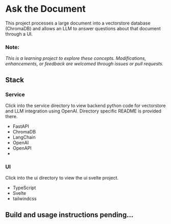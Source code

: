 # Ask the Document

This project processes a large document into a vectorstore database (ChromaDB) and allows an LLM to answer questions about that document through a UI.

### Note:
_This is a learning project to explore these concepts. Modifications, enhancements, or feedback are welcomed through issues or pull requests._

## Stack

### Service

Click into the service directory to view backend python code for vectorstore and LLM integration using OpenAI. Directory specific README is provided there.

* FastAPI
* ChromaDB
* LangChain
* OpenAI
* OpenAPI
* 

### UI

Click into the ui directory to view the ui svelte project.

* TypeScript
* Svelte
* tailwindcss

## Build and usage instructions pending...
